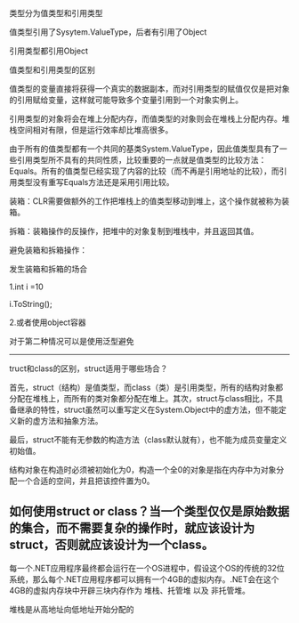 类型分为值类型和引用类型

值类型引用了Sysytem.ValueType，后者有引用了Object

引用类型都引用Object

值类型和引用类型的区别

值类型的变量直接将获得一个真实的数据副本，而对引用类型的赋值仅仅是把对象的引用赋给变量，这样就可能导致多个变量引用到一个对象实例上。

引用类型的对象将会在堆上分配内存，而值类型的对象则会在堆栈上分配内存。堆栈空间相对有限，但是运行效率却比堆高很多。

由于所有的值类型都有一个共同的基类System.ValueType，因此值类型具有了一些引用类型所不具有的共同性质，比较重要的一点就是值类型的比较方法：Equals。所有的值类型已经实现了内容的比较（而不再是引用地址的比较），而引用类型没有重写Equals方法还是采用引用比较。

装箱：CLR需要做额外的工作把堆栈上的值类型移动到堆上，这个操作就被称为装箱。

拆箱：装箱操作的反操作，把堆中的对象复制到堆栈中，并且返回其值。

避免装箱和拆箱操作：

发生装箱和拆箱的场合

1.int i =10

i.ToString();

2.或者使用object容器

对于第二种情况可以是使用泛型避免

-------------------------------------------------------------
truct和class的区别，struct适用于哪些场合？

首先，struct（结构）是值类型，而class（类）是引用类型，所有的结构对象都分配在堆栈上，而所有的类对象都分配在堆上。其次，struct与class相比，不具备继承的特性，struct虽然可以重写定义在System.Object中的虚方法，但不能定义新的虚方法和抽象方法。

最后，struct不能有无参数的构造方法（class默认就有），也不能为成员变量定义初始值。

结构对象在构造时必须被初始化为0，构造一个全0的对象是指在内存中为对象分配一个合适的空间，并且把该控件置为0。

如何使用struct or class？当一个类型仅仅是原始数据的集合，而不需要复杂的操作时，就应该设计为struct，否则就应该设计为一个class。
---------------------------------------------------------------------------------------
每一个.NET应用程序最终都会运行在一个OS进程中，假设这个OS的传统的32位系统，那么每个.NET应用程序都可以拥有一个4GB的虚拟内存。.NET会在这个4GB的虚拟内存块中开辟三块内存作为 堆栈、托管堆 以及 非托管堆。

堆栈是从高地址向低地址开始分配的






